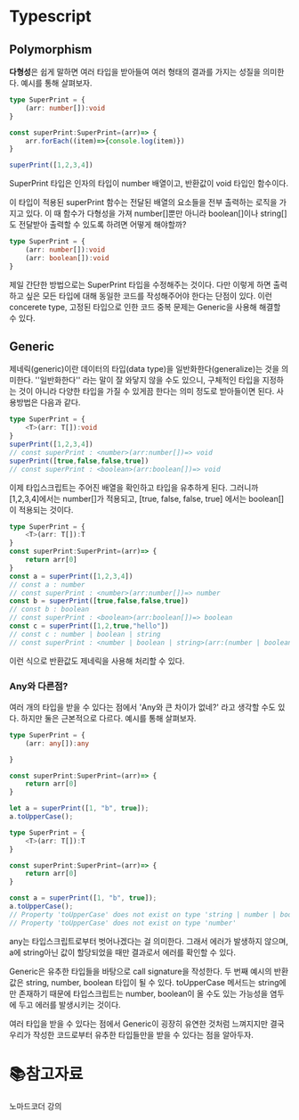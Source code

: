 # Typescript

## Polymorphism

**다형성**은 쉽게 말하면 여러 타입을 받아들여 여러 형태의 결과를 가지는 성질을 의미한다. 예시를 통해 살펴보자.

```typescript
type SuperPrint = {
    (arr: number[]):void
}

const superPrint:SuperPrint=(arr)=> {
    arr.forEach((item)=>{console.log(item)})
}

superPrint([1,2,3,4])
```

SuperPrint 타입은 인자의 타입이 number 배열이고, 반환값이 void 타입인 함수이다.

이 타입이 적용된 superPrint 함수는 전달된 배열의 요소들을 전부 출력하는 로직을 가지고 있다. 이 때 함수가 다형성을 가져 number[]뿐만 아니라 boolean[]이나 string[]도 전달받아 출력할 수 있도록 하려면 어떻게 해야할까?

```typescript
type SuperPrint = {
    (arr: number[]):void
    (arr: boolean[]):void
}
```

제일 간단한 방법으로는 SuperPrint 타입을 수정해주는 것이다. 다만 이렇게 하면 출력하고 싶은 모든 타입에 대해 동일한 코드를 작성해주어야 한다는 단점이 있다. 이런 concerete type, 고정된 타입으로 인한 코드 중복 문제는 Generic을 사용해 해결할 수 있다.

## Generic

제네릭(generic)이란 데이터의 타입(data type)을 일반화한다(generalize)는 것을 의미한다. ''일반화한다'' 라는 말이 잘 와닿지 않을 수도 있으니, 구체적인 타입을 지정하는 것이 아니라 다양한 타입을 가질 수 있게끔 한다는 의미 정도로 받아들이면 된다. 사용방법은 다음과 같다.

```typescript
type SuperPrint = {
    <T>(arr: T[]):void
}
superPrint([1,2,3,4])
// const superPrint : <number>(arr:number[])=> void
superPrint([true,false,false,true])
// const superPrint : <boolean>(arr:boolean[])=> void
```

이제 타입스크립트는 주어진 배열을 확인하고 타입을 유추하게 된다. 그러니까 [1,2,3,4]에서는 number[]가 적용되고, [true, false, false, true] 에서는 boolean[]이 적용되는 것이다.

```typescript
type SuperPrint = {
    <T>(arr: T[]):T
}
const superPrint:SuperPrint=(arr)=> {
    return arr[0]
}
const a = superPrint([1,2,3,4])
// const a : number
// const superPrint : <number>(arr:number[])=> number
const b = superPrint([true,false,false,true])
// const b : boolean
// const superPrint : <boolean>(arr:boolean[])=> boolean
const c = superPrint([1,2,true,"hello"])
// const c : number | boolean | string
// const superPrint : <number | boolean | string>(arr:(number | boolean | string)[])=> (number | boolean | string)
```

이런 식으로 반환값도 제네릭을 사용해 처리할 수 있다.

### Any와 다른점?

여러 개의 타입을 받을 수 있다는 점에서 'Any와 큰 차이가 없네?' 라고 생각할 수도 있다. 하지만 둘은 근본적으로 다르다. 예시를 통해 살펴보자.

```typescript
type SuperPrint = {
    (arr: any[]):any

}

const superPrint:SuperPrint=(arr)=> {
    return arr[0]
}

let a = superPrint([1, "b", true]);
a.toUpperCase();
```

```typescript
type SuperPrint = {
    <T>(arr: T[]):T
}

const superPrint:SuperPrint=(arr)=> {
    return arr[0]
}

const a = superPrint([1, "b", true]);
a.toUpperCase();
// Property 'toUpperCase' does not exist on type 'string | number | boolean'.
// Property 'toUpperCase' does not exist on type 'number'
```

any는 타입스크립트로부터 벗어나겠다는 걸 의미한다. 그래서 에러가 발생하지 않으며, a에 string아닌 값이 할당되었을 때만 결과로서 에러를 확인할 수 있다.

Generic은 유추한 타입들을 바탕으로 call signature을 작성한다. 두 번째 예시의 반환값은 string, number, boolean 타입이 될 수 있다. toUpperCase 메서드는 string에만 존재하기 때문에 타입스크립트는 number, boolean이 올 수도 있는 가능성을 염두에 두고 에러를 발생시키는 것이다. 

여러 타입을 받을 수 있다는 점에서 Generic이 굉장히 유연한 것처럼 느껴지지만 결국 우리가 작성한 코드로부터 유추한 타입들만을 받을 수 있다는 점을 알아두자.

# :books:참고자료

노마드코더 강의



